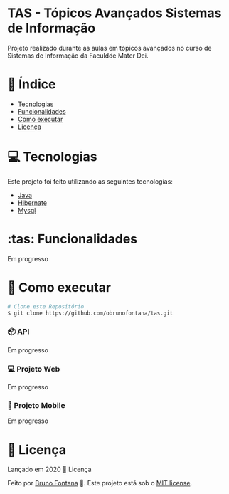 # TAS - Tópicos Avançados Sistemas de Informação

Projeto realizado durante as aulas em tópicos avançados no curso de Sistemas de Informação da Faculdde Mater Dei.

# :pushpin: Índice

- [Tecnologias](#computer-tecnologias)
- [Funcionalidades](#tas-funcionalidades)
- [Como executar](#construction_worker-como-executar)
- [Licença](#closed_book-licença)

# :computer: Tecnologias

Este projeto foi feito utilizando as seguintes tecnologias:

- [Java](https://www.java.com/pt_BR/about/)
- [Hibernate](https://hibernate.org/)
- [Mysql](https://www.mysql.com/)

# :tas: Funcionalidades

Em progresso

# :construction_worker: Como executar

```bash
# Clone este Repositório
$ git clone https://github.com/obrunofontana/tas.git
```

### 📦 API

Em progresso

### 💻 Projeto Web

Em progresso

### 📱 Projeto Mobile

Em progresso

# :closed_book: Licença

Lançado em 2020 :closed_book: Licença

Feito por [Bruno Fontana](https://github.com/obrunofontana) 🚀.
Este projeto está sob o [MIT license](./LICENSE).
